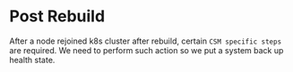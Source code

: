 # Post Rebuild

After a node rejoined k8s cluster after rebuild, certain `CSM specific steps` are required. We need to perform such action so we put a system back up health state.
